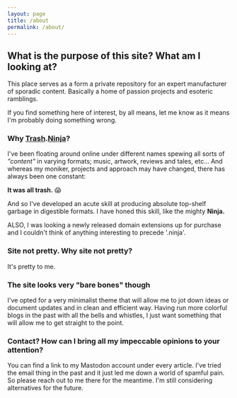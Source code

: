 ```yaml
---
layout: page
title: /about
permalink: /about/
---
```


## What is the purpose of this site? What am I looking at?

This place serves as a form a private repository for an expert manufacturer of sporadic content. Basically a home of passion projects and esoteric ramblings. 

If you find something here of interest, by all means, let me know as it means I'm probably doing something wrong. 


### Why [Trash][trashLink].[Ninja][ninjaLink]? 

I've been floating around online under different names spewing all sorts of _"content"_ in varying formats; music, artwork, reviews and tales, etc... And whereas my moniker, projects and approach may have changed, there has always been one constant: 

__It was all trash.__ 😱

And so I've developed an acute skill at producing absolute top-shelf garbage in digestible formats. I have honed this skill, like the mighty __Ninja.__ 

ALSO, I was looking a newly released domain extensions up for purchase and I couldn't think of anything interesting to precede '.ninja'. 


### Site not pretty. Why site not pretty?

It's pretty to me.


### The site looks very "bare bones" though

I've opted for a very minimalist theme that will allow me to jot down ideas or document updates and in clean and efficient way. Having run more colorful blogs in the past with all the bells and whistles, I just want something that will allow me to get straight to the point. 


### Contact? How can I bring all my impeccable opinions to your attention?

You can find a link to my Mastodon account under every article. I've tried the email thing in the past and it just led me down a world of spamful pain. So please reach out to me there for the meantime. I'm still considering alternatives for the future. 

[trashLink]: https://images.unsplash.com/photo-1558497513-f0133e055abf?ixlib=rb-1.2.1&ixid=MnwxMjA3fDB8MHxwaG90by1wYWdlfHx8fGVufDB8fHx8&auto=format&fit=crop&w=435&q=80

[ninjaLink]: https://external-content.duckduckgo.com/iu/?u=http%3A%2F%2F1.bp.blogspot.com%2F-4Utj3X6S4MI%2FUFe65_XhR-I%2FAAAAAAAAAYE%2FipWOvt0fJow%2Fs640%2FFat%2BNinja.jpg&f=1&nofb=1